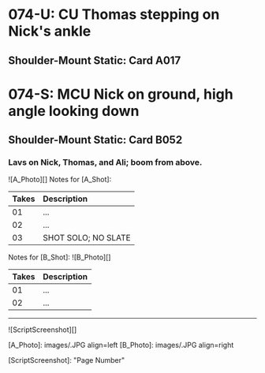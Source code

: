 # 074-U: CU Thomas stepping on Nick's ankle
## Shoulder-Mount Static: Card A017

# 074-S: MCU Nick on ground, high angle looking down
## Shoulder-Mount Static: Card B052

### Lavs on Nick, Thomas, and Ali; boom from above.

![A_Photo][]
Notes for [A_Shot]: 

| Takes | Description |
|:---|:----|
| 01 | ... |
| 02 | ... |
| 03 | SHOT SOLO; NO SLATE |

Notes for [B_Shot]: 
![B_Photo][]

| Takes | Description |
|:---|:----|
| 01 | ... |
| 02 | ... |

----

![ScriptScreenshot][]


[A_Photo]:  images/.JPG align=left
[B_Photo]:  images/.JPG align=right

[ScriptScreenshot]: "Page Number"